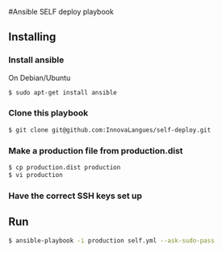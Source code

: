 #Ansible SELF deploy playbook

## Installing

### Install ansible

On Debian/Ubuntu

````bash
$ sudo apt-get install ansible
````

### Clone this playbook

````bash
$ git clone git@github.com:InnovaLangues/self-deploy.git

````

### Make a production file from production.dist
````bash
$ cp production.dist production
$ vi production
````

### Have the correct SSH keys set up

## Run

````bash
$ ansible-playbook -i production self.yml --ask-sudo-pass
````